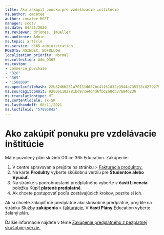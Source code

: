 ```yaml
---
title: Ako zakúpiť ponuku pre vzdelávacie inštitúcie
ms.author: cmcatee
author: cmcatee-MSFT
manager: scotv
ms.date: 04/21/2020
ms.reviewer: drjones, jmueller
ms.audience: Admin
ms.topic: article
ms.service: o365-administration
ROBOTS: NOINDEX, NOFOLLOW
localization_priority: Normal
ms.collection: Adm_O365
ms.custom:
- commerce_purchase
- "328"
- "369"
- "1500009"
ms.openlocfilehash: 22b82d6b251a70133dd57bc41161032e3944a735533c82792756434325aefe5a
ms.sourcegitcommit: 920051182781bd97ce4d4d6fbd268cb37b84d239
ms.translationtype: MT
ms.contentlocale: sk-SK
ms.lasthandoff: 08/11/2021
ms.locfileid: "57895842"
---
```

# <a name="how-to-purchase-an-education-offer"></a>Ako zakúpiť ponuku pre vzdelávacie inštitúcie

Máte povolený plán služieb Office 365 Education. Zakúpenie:
  
1. V centre spravovania prejdite  na stránku \> [Fakturácia produktov.](https://go.microsoft.com/fwlink/p/?linkid=842054)
2. Na karte **Produkty** vyberte skúšobnú verziu pre **Študentov alebo Vyučuť**.
3. Na stránke s podrobnosťami predplatného vyberte v **časti Licencia** položku Kúpiť **platené predplatné**.
4. Ak chcete postupovať podľa zostávajúcich krokov, pozrite si ich.

Ak si chcete zakúpiť iné predplatné ako skúšobné predplatné, prejdite na stránku Služby **zakúpenia** \> [fakturácie.](https://go.microsoft.com/fwlink/p/?linkid=868433) V **časti Plány** Education vyberte želaný plán.

Ďalšie informácie nájdete v téme [Zakúpenie predplatného z bezplatnej skúšobnej verzie.](https://docs.microsoft.com/microsoft-365/commerce/try-or-buy-microsoft-365#buy-a-subscription-from-your-free-trial)